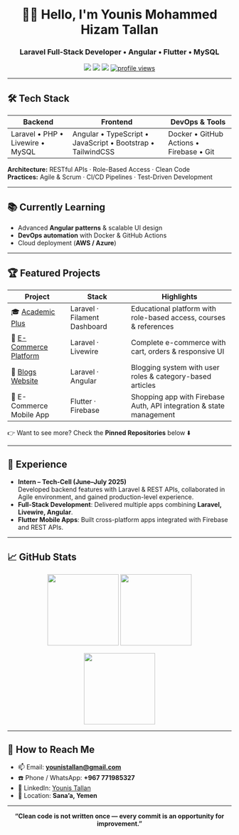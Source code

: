 <!-- Header -->
<h1 align="center">👋🏽 Hello, I'm Younis Mohammed Hizam Tallan</h1>
<h3 align="center">Laravel Full-Stack Developer • Angular • Flutter • MySQL</h3>

<p align="center">
  <a href="https://linkedin.com/in/your-profile"><img src="https://img.shields.io/badge/LinkedIn-0A66C2?style=for-the-badge&logo=linkedin&logoColor=white"/></a>
  <a href="mailto:younistallan@gmail.com"><img src="https://img.shields.io/badge/Email-D14836?style=for-the-badge&logo=gmail&logoColor=white"/></a>
  <a href="#"><img src="https://img.shields.io/badge/Portfolio-FF7139?style=for-the-badge&logo=firefox&logoColor=white"/></a>
  <a href="https://github.com/EngYouniss"><img src="https://komarev.com/ghpvc/?username=EngYouniss&style=for-the-badge&color=blue" alt="profile views"/></a>
</p>

---

## 🛠️ Tech Stack

| **Backend** | **Frontend** | **DevOps & Tools** |
|-------------|--------------|--------------------|
| Laravel • PHP • Livewire • MySQL | Angular • TypeScript • JavaScript • Bootstrap • TailwindCSS | Docker • GitHub Actions • Firebase • Git |

**Architecture:** RESTful APIs · Role-Based Access · Clean Code  
**Practices:** Agile & Scrum · CI/CD Pipelines · Test-Driven Development  

---

## 📚 Currently Learning
- Advanced **Angular patterns** & scalable UI design  
- **DevOps automation** with Docker & GitHub Actions  
- Cloud deployment (**AWS / Azure**)  

---

## 🏆 Featured Projects

| Project | Stack | Highlights |
|---------|-------|------------|
| 🎓 [Academic Plus](https://github.com/EngYouniss/academic-plus-project-laravel) | Laravel · Filament Dashboard | Educational platform with role-based access, courses & references |
| 🛒 [E-Commerce Platform](https://github.com/EngYouniss/shopping-project-laravel-livewire) | Laravel · Livewire | Complete e-commerce with cart, orders & responsive UI |
| 📰 [Blogs Website](https://github.com/EngYouniss/blogs-website-project) | Laravel · Angular | Blogging system with user roles & category-based articles |
| 📱 E-Commerce Mobile App | Flutter · Firebase | Shopping app with Firebase Auth, API integration & state management |

👉 Want to see more? Check the **Pinned Repositories** below ⬇️  

---

## 💼 Experience
- **Intern – Tech-Cell (June–July 2025)**  
  Developed backend features with Laravel & REST APIs, collaborated in Agile environment, and gained production-level experience.  
- **Full-Stack Development**: Delivered multiple apps combining **Laravel, Livewire, Angular**.  
- **Flutter Mobile Apps**: Built cross-platform apps integrated with Firebase and REST APIs.  

---

## 📈 GitHub Stats

<p align="center">
  <img src="https://github-readme-stats.vercel.app/api?username=EngYouniss&show_icons=true&theme=radical" height="160" />
  <img src="https://github-readme-stats.vercel.app/api/top-langs/?username=EngYouniss&layout=compact&theme=radical" height="160" />
</p>

<p align="center">
  <img src="https://github-readme-streak-stats.herokuapp.com/?user=EngYouniss&theme=radical" height="160" />
</p>

---

## 🌱 How to Reach Me
- 📫 Email: **younistallan@gmail.com**  
- ☎️ Phone / WhatsApp: **+967 771985327**  
- 🔗 LinkedIn: [Younis Tallan](https://linkedin.com/in/your-profile)  
- 📍 Location: **Sana’a, Yemen**  

---

<p align="center"><b>“Clean code is not written once — every commit is an opportunity for improvement.”</b></p>
